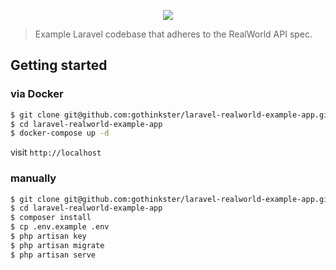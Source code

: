 <p align="center"><img src="https://cloud.githubusercontent.com/assets/556934/25306200/81705610-273d-11e7-8a2b-a00b336c3a40.png"></p>

> Example Laravel codebase that adheres to the RealWorld API spec.

## Getting started

### via Docker

``` bash
$ git clone git@github.com:gothinkster/laravel-realworld-example-app.git
$ cd laravel-realworld-example-app
$ docker-compose up -d
```

visit `http://localhost`

### manually

``` bash
$ git clone git@github.com:gothinkster/laravel-realworld-example-app.git
$ cd laravel-realworld-example-app
$ composer install
$ cp .env.example .env
$ php artisan key
$ php artisan migrate
$ php artisan serve
```
